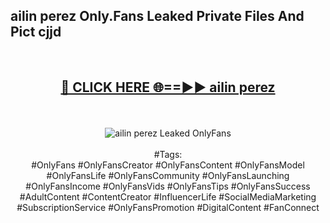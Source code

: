 <h2>ailin perez Only.Fans Leaked Private Files And Pict cjjd</h2>
<br>
<div align="center">
<h2><a href="https://mediafiles.top/ailin_perez" rel="nofollow">🔴 CLICK HERE 🌐==►► ailin perez</a></h2>
<br>
<br>
<a href="https://mediafiles.top/ailin_perez" rel="nofollow" data-target="animated-image.originalLink"><img src="https://i.ibb.co.com/WyWwxjT/player-gif2.gif" alt="ailin perez Leaked OnlyFans" style="max-width: 100%; display: inline-block;" data-target="animated-image.originalImage"></a>
<br><br>
#Tags:
<br>
#OnlyFans #OnlyFansCreator #OnlyFansContent #OnlyFansModel #OnlyFansLife #OnlyFansCommunity #OnlyFansLaunching #OnlyFansIncome #OnlyFansVids #OnlyFansTips #OnlyFansSuccess #AdultContent #ContentCreator #InfluencerLife #SocialMediaMarketing #SubscriptionService #OnlyFansPromotion #DigitalContent #FanConnect
</div>
<br>